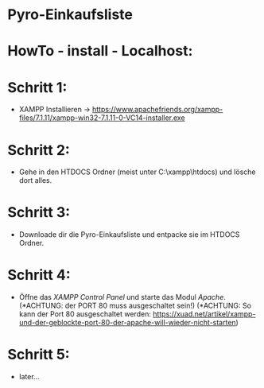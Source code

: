 # Pyro-Einkaufsliste

# HowTo - install - Localhost: 


# Schritt 1: 

- XAMPP Installieren -> https://www.apachefriends.org/xampp-files/7.1.11/xampp-win32-7.1.11-0-VC14-installer.exe


# Schritt 2:

- Gehe in den HTDOCS Ordner (meist unter C:\xampp\htdocs) und lösche dort alles.


# Schritt 3:

- Downloade dir die Pyro-Einkaufsliste und entpacke sie im HTDOCS Ordner.


# Schritt 4:

- Öffne das *XAMPP Control Panel* und starte das Modul *Apache*. 
(*ACHTUNG: der PORT 80 muss ausgeschaltet sein!) 
(*ACHTUNG: So kann der Port 80 ausgeschaltet werden: https://xuad.net/artikel/xampp-und-der-geblockte-port-80-der-apache-will-wieder-nicht-starten)


# Schritt 5:

- later... 
